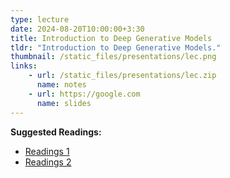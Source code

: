 ```yaml
---
type: lecture
date: 2024-08-20T10:00:00+3:30
title: Introduction to Deep Generative Models 
tldr: "Introduction to Deep Generative Models."
thumbnail: /static_files/presentations/lec.png
links: 
    - url: /static_files/presentations/lec.zip
      name: notes
    - url: https://google.com
      name: slides
---
```

**Suggested Readings:**
- [Readings 1](http://example.com)
- [Readings 2](http://example.com)

